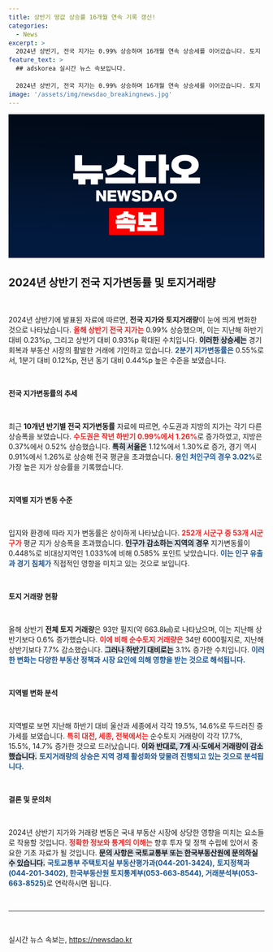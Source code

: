 ```yaml
---
title: 상반기 땅값 상승률 16개월 연속 기록 갱신!
categories:
  - News
excerpt: >
  2024년 상반기, 전국 지가는 0.99% 상승하며 16개월 연속 상승세를 이어갔습니다. 토지 거래량도 증가세를 보이며, 수도권과 지방 각각의 지가 상승률이 눈에 띕니다. 자세한 통계와 지역별 현황을 확인하세요!
feature_text: >
  ## adskorea 실시간 뉴스 속보입니다.

  2024년 상반기, 전국 지가는 0.99% 상승하며 16개월 연속 상승세를 이어갔습니다. 토지 거래량도 증가세를 보이며, 수도권과 지방 각각의 지가 상승률이 눈에 띕니다. 자세한 통계와 지역별 현황을 확인하세요!
image: '/assets/img/newsdao_breakingnews.jpg'
---
```


<p><img src="/assets/img/newsdao_breakingnews.jpg" alt="adskorea 속보" /></p>

<h2 data-ke-size="size26">2024년 상반기 전국 지가변동률 및 토지거래량</h2>

<p data-ke-size="size16">&nbsp;</p>

<p>2024년 상반기에 발표된 자료에 따르면, <strong>전국 지가와 토지거래량</strong>이 눈에 띄게 변화한 것으로 나타났습니다. <b><span style="color: #ee2323;">올해 상반기 전국 지가는</span></b> 0.99% 상승했으며, 이는 지난해 하반기 대비 0.23%p, 그리고 상반기 대비 0.93%p 확대된 수치입니다. <b><span style="background-color: #21538527;">이러한 상승세는</span></b> 경기 회복과 부동산 시장의 활발한 거래에 기인하고 있습니다. <b><span style="color: #1a5490;">2분기 지가변동률은</span></b> 0.55%로서, 1분기 대비 0.12%p, 전년 동기 대비 0.44%p 높은 수준을 보였습니다.</p>

<p data-ke-size="size16">&nbsp;</p>

<p><b>전국 지가변동률의 추세</b></p>

<p data-ke-size="size16">&nbsp;</p>

<p>최근 <strong>10개년 반기별 전국 지가변동률</strong> 자료에 따르면, 수도권과 지방의 지가는 각기 다른 상승폭을 보였습니다. <b><span style="color: #ee2323;">수도권은 작년 하반기 0.99%에서 1.26%</span></b>로 증가하였고, 지방은 0.37%에서 0.52% 상승했습니다. <b><span style="background-color: #21538527;">특히 서울은</span></b> 1.12%에서 1.30%로 증가, 경기 역시 0.91%에서 1.26%로 상승해 전국 평균을 초과했습니다. <b><span style="color: #1a5490;">용인 처인구의 경우 3.02%</span></b>로 가장 높은 지가 상승률을 기록했습니다.</p>

<p data-ke-size="size16">&nbsp;</p>

<p><b>지역별 지가 변동 수준</b></p>

<p data-ke-size="size16">&nbsp;</p>

<p>입지와 환경에 따라 지가 변동률은 상이하게 나타났습니다. <b><span style="color: #ee2323;">252개 시군구 중 53개 시군구가</span></b> 평균 지가 상승폭을 초과했습니다. <b><span style="background-color: #21538527;">인구가 감소하는 지역의 경우</span></b> 지가변동률이 0.448%로 비대상지역인 1.033%에 비해 0.585% 포인트 낮았습니다. <b><span style="color: #1a5490;">이는 인구 유출과 경기 침체가</span></b> 직접적인 영향을 미치고 있는 것으로 보입니다.</p>

<p data-ke-size="size16">&nbsp;</p>

<p><b>토지 거래량 현황</b></p>

<p data-ke-size="size16">&nbsp;</p>

<p>올해 상반기 <strong>전체 토지 거래량</strong>은 93만 필지(약 663.8㎢)로 나타났으며, 이는 지난해 상반기보다 0.6% 증가했습니다. <b><span style="color: #ee2323;">이에 비해 순수토지 거래량은</span></b> 34만 6000필지로, 지난해 상반기보다 7.7% 감소했습니다. <b><span style="background-color: #21538527;">그러나 하반기 대비로는</span></b> 3.1% 증가한 수치입니다. <b><span style="color: #1a5490;">이러한 변화는 다양한 부동산 정책과 시장 요인에 의해 영향을 받는 것으로 해석됩니다.</span></b></p>

<p data-ke-size="size16">&nbsp;</p>

<p><b>지역별 변화 분석</b></p>

<p data-ke-size="size16">&nbsp;</p>

<p>지역별로 보면 지난해 하반기 대비 울산과 세종에서 각각 19.5%, 14.6%로 두드러진 증가세를 보였습니다. <b><span style="color: #ee2323;">특히 대전, 세종, 전북에서는</span></b> 순수토지 거래량이 각각 17.7%, 15.5%, 14.7% 증가한 것으로 드러났습니다. <b><span style="background-color: #21538527;">이와 반대로, 7개 시·도에서 거래량이 감소했습니다.</span></b> <b><span style="color: #1a5490;">토지거래량의 상승은 지역 경제 활성화와 맞물려 진행되고 있는 것으로 분석됩니다.</span></b></p>

<p data-ke-size="size16">&nbsp;</p>

<p><b>결론 및 문의처</b></p>

<p data-ke-size="size16">&nbsp;</p>

<p>2024년 상반기 지가와 거래량 변동은 국내 부동산 시장에 상당한 영향을 미치는 요소들로 작용할 것입니다. <b><span style="color: #ee2323;">정확한 정보와 통계의 이해는</span></b> 향후 투자 및 정책 수립에 있어서 중요한 기초 자료가 될 것입니다. <b><span style="background-color: #21538527;">문의 사항은 국토교통부 또는 한국부동산원에 문의하실 수 있습니다.</span></b> <b><span style="color: #1a5490;">국토교통부 주택토지실 부동산평가과(044-201-3424),</span></b> <b><span style="color: #1a5490;">토지정책과(044-201-3402), 한국부동산원 토지통계부(053-663-8544), 거래분석부(053-663-8525)</span></b>로 연락하시면 됩니다.</p>

<p data-ke-size="size16">&nbsp;</p>

<hr>

<p data-ke-size="size16">&nbsp;</p>
실시간 뉴스 속보는, <a href="https://newsdao.kr" rel="dofollow">https://newsdao.kr</a>


